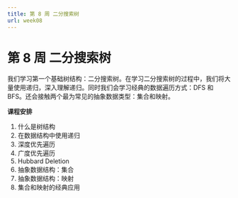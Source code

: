 ```yaml
---
title: 第 8 周 二分搜索树
url: week08
---
```


# 第 8 周 二分搜索树

我们学习第一个基础树结构：二分搜索树。在学习二分搜索树的过程中，我们将大量使用递归，深入理解递归。同时我们会学习经典的数据遍历方式：DFS 和 BFS。还会接触两个最为常见的抽象数据类型：集合和映射。

**课程安排**

1. 什么是树结构
2. 在数据结构中使用递归
3. 深度优先遍历
4. 广度优先遍历
5. Hubbard Deletion
6. 抽象数据结构：集合
7. 抽象数据结构：映射
8. 集合和映射的经典应用
